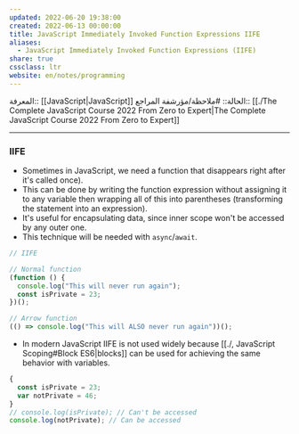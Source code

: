 ```yaml
---
updated: 2022-06-20 19:38:00
created: 2022-06-13 00:00:00
title: JavaScript Immediately Invoked Function Expressions IIFE
aliases:
  - JavaScript Immediately Invoked Function Expressions (IIFE)
share: true
cssclass: ltr
website: en/notes/programming
---
```


المعرفة:: [[JavaScript|JavaScript]]
الحالة:: #ملاحظة/مؤرشفة
المراجع:: [[./The Complete JavaScript Course 2022 From Zero to Expert|The Complete JavaScript Course 2022 From Zero to Expert]]

---

### IIFE

- Sometimes in JavaScript, we need a function that disappears right after it's called once).
- This can be done by writing the function expression without assigning it to any variable then wrapping all of this into parentheses (transforming the statement into an expression).
- It's useful for encapsulating data, since inner scope won't be accessed by any outer one.
- This technique will be needed with `async`/`await`.

```js
// IIFE

// Normal function
(function () {
  console.log("This will never run again");
  const isPrivate = 23;
})();

// Arrow function
(() => console.log("This will ALSO never run again"))();
```

- In modern JavaScript IIFE is not used widely because [[./, JavaScript Scoping#Block ES6|blocks]] can be used for achieving the same behavior with variables.

```js
{
  const isPrivate = 23;
  var notPrivate = 46;
}
// console.log(isPrivate); // Can't be accessed
console.log(notPrivate); // Can be accessed
```
